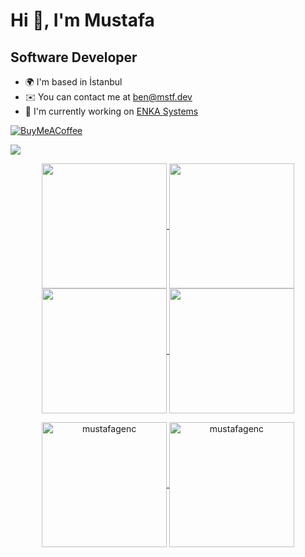 # Hi 👋, I'm Mustafa

## Software Developer

-   🌍 I'm based in İstanbul
-   ✉️ You can contact me at [ben@mstf.dev](mailto:ben@mstf.dev)
-   🚀 I'm currently working on [ENKA Systems](https://www.enkasystems.com/solutions/egem-global-equipment-management-system/)


[![BuyMeACoffee](https://img.shields.io/badge/Buy%20Me%20a%20Coffee-ffdd00?style=for-the-badge&logo=buy-me-a-coffee&logoColor=black)](https://buymeacoffee.com/mustafagenc)

[![](https://visitcount.itsvg.in/api?id=mustafagenc&label=Profile%20Views&pretty=false)](https://visitcount.itsvg.in)

<p align="center">
    <a href="https://github.com/mustafagenc#gh-light-mode-only">
        <img height="200em" src="https://github-readme-stats.vercel.app/api?username=mustafagenc&count_private=true&show_icons=true&include_all_commits=true&custom_title=mustafagenc%27s%20github%20stats&hide_border=true&line_height=28&theme=graywhite" align = "center"/>
    </a>
    <a href="https://github.com/mustafagenc#gh-light-mode-only">
        <img height="200em" src="https://github-readme-stats.vercel.app/api/top-langs/?username=mustafagenc&count_private=true&show_icons=true&include_all_commits=true&layout=compact&hide_border=true&langs_count=10&theme=graywhite" align = "center"/>
    </a>
    <a href="https://github.com/mustafagenc#gh-dark-mode-only">
        <img height="200em" src="https://github-readme-stats.vercel.app/api?username=mustafagenc&count_private=true&show_icons=true&include_all_commits=true&custom_title=mustafagenc%27s%20github%20stats&hide_border=true&line_height=28&theme=dark" align = "center"/>
    </a>
    <a href="https://github.com/mustafagenc#gh-dark-mode-only">
        <img height="200em" src="https://github-readme-stats.vercel.app/api/top-langs/?username=mustafagenc&count_private=true&show_icons=true&include_all_commits=true&layout=compact&hide_border=true&langs_count=10&theme=dark" align = "center"/>
    </a>
</p>

<p align="center">
    <a href="https://github.com/mustafagenc#gh-light-mode-only">
        <img height="200em" align="center" src="https://github-readme-streak-stats.herokuapp.com/?user=mustafagenc&theme=default" alt="mustafagenc" />
    </a>
    <a href="https://github.com/mustafagenc#gh-dark-mode-only">
        <img height="200em" align="center" src="https://github-readme-streak-stats.herokuapp.com/?user=mustafagenc&theme=dark" alt="mustafagenc" />
    </a>
</p>

